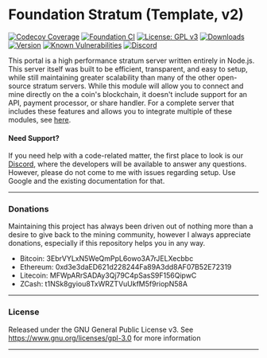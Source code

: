 # Foundation Stratum (Template, v2)

[![Codecov Coverage](https://img.shields.io/codecov/c/github/blinkhash/foundation-v2-template.svg?style=flat-square)](https://codecov.io/gh/blinkhash/foundation-v2-template/)
[![Foundation CI](https://github.com/blinkhash/foundation-v2-template/actions/workflows/build.yml/badge.svg?branch=master)](https://github.com/blinkhash/foundation-v2-template/actions/workflows/build.yml)
[![License: GPL v3](https://img.shields.io/badge/License-GPLv3-blue.svg)](https://www.gnu.org/licenses/gpl-3.0)
[![Downloads](https://img.shields.io/npm/dm/foundation-v2-template.svg)](https://www.npmjs.com/package/foundation-v2-template)
[![Version](https://img.shields.io/npm/v/foundation-v2-template.svg)](https://www.npmjs.com/package/foundation-v2-template)
[![Known Vulnerabilities](https://snyk.io/test/npm/foundation-v2-template/badge.svg)](https://snyk.io/test/npm/foundation-v2-template)
[![Discord](https://img.shields.io/discord/738590795384356904)](https://discord.gg/rNjez6VgNF)

This portal is a high performance stratum server written entirely in Node.js. This server itself was built to be efficient, transparent, and easy to setup, while still maintaining greater scalability than many of the other open-source stratum servers. While this module will allow you to connect and mine directly on the a coin's blockchain, it doesn't include support for an API, payment processor, or share handler. For a complete server that includes these features and allows you to integrate multiple of these modules, see [here](https://github.com/blinkhash/foundation-v2-server).

#### Need Support?

If you need help with a code-related matter, the first place to look is our [Discord](https://discord.gg/rNjez6VgNF), where the developers will be available to answer any questions. However, please do not come to me with issues regarding setup. Use Google and the existing documentation for that.

---

### Donations

Maintaining this project has always been driven out of nothing more than a desire to give back to the mining community, however I always appreciate donations, especially if this repository helps you in any way.

- Bitcoin: 3EbrVYLxN5WeQmPpL6owo3A7rJELXecbbc
- Ethereum: 0xd3e3daED621d228244Fa89A3dd8AF07B52E72319
- Litecoin: MFWpARrSADAy3Qj79C4pSasS9F156QipwC
- ZCash: t1NSk8gyiou8TxWRZTVuUkfM5f9riopN58A

---

### License

Released under the GNU General Public License v3. See https://www.gnu.org/licenses/gpl-3.0 for more information

---
